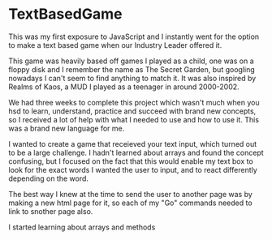 # TextBasedGame

This was my first exposure to JavaScript and I instantly went for the option to make a text based game when our Industry Leader offered it.

This game was heavily based off games I played as a child, one was on a floppy disk and I remember the name as The Secret Garden, but googling nowadays I can't seem to find anything to match it. It was also inspired by Realms of Kaos, a MUD I played as a teenager in around 2000-2002.

We had three weeks to complete this project which wasn't much when you hsd to learn, understand, practice and succeed with brand new concepts, so I received a lot of help with what I needed to use and how to use it. This was a brand new language for me. 

I wanted to create a game that receieved your text input, which turned out to be a large challenge. I hadn't learned about arrays and found the concept confusing, but I focused on the fact that this would enable my text box to look for the exact words I wanted the user to input, and to react differently depending on the word.

The best way I knew at the time to send the user to another page was by making a new html page for it, so each of my "Go" commands needed to link to snother page also.

I started learning about arrays and methods
